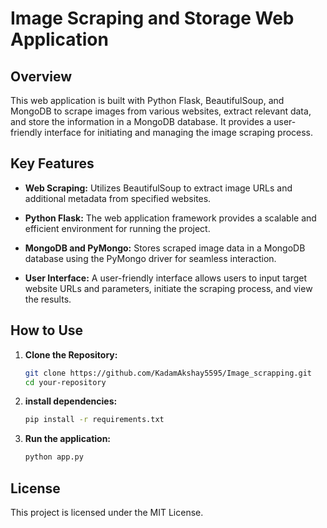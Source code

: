 # Image Scraping and Storage Web Application

## Overview

This web application is built with Python Flask, BeautifulSoup, and MongoDB to scrape images from various websites, extract relevant data, and store the information in a MongoDB database. It provides a user-friendly interface for initiating and managing the image scraping process.

## Key Features

- **Web Scraping:** Utilizes BeautifulSoup to extract image URLs and additional metadata from specified websites.
  
- **Python Flask:** The web application framework provides a scalable and efficient environment for running the project.

- **MongoDB and PyMongo:** Stores scraped image data in a MongoDB database using the PyMongo driver for seamless interaction.

- **User Interface:** A user-friendly interface allows users to input target website URLs and parameters, initiate the scraping process, and view the results.

## How to Use

1. **Clone the Repository:**
   ```bash
   git clone https://github.com/KadamAkshay5595/Image_scrapping.git
   cd your-repository
2. **install dependencies:**
   ```bash
   pip install -r requirements.txt
3. **Run the application:**
   ```bash
   python app.py

## License

This project is licensed under the MIT License.
